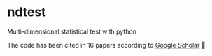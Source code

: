 # ndtest
Multi-dimensional statistical test with python

The code has been cited in 16 papers 
according to [Google Scholar](https://scholar.google.com/scholar?q=%22syrte%2Fndtest%22) :star_struck:
